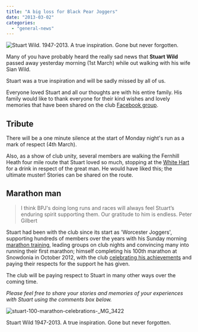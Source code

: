 ```yaml
---
title: "A big loss for Black Pear Joggers"
date: "2013-03-02"
categories: 
  - "general-news"
---
```


![Stuart Wild. 1947-2013. A true inspiration. Gone but never forgotten.](https://bpj.org.uk/wp-content/uploads/2013/03/Stuart-Wild-Montage.jpg)

Many of you have probably heard the really sad news that **Stuart Wild** passed away yesterday morning (1st March) while out walking with his wife Sian Wild.

Stuart was a true inspiration and will be sadly missed by all of us.

Everyone loved Stuart and all our thoughts are with his entire family. His family would like to thank everyone for their kind wishes and lovely memories that have been shared on the club [Facebook group](http://www.facebook.com/groups/blackpearjoggers/).

## Tribute

There will be a one minute silence at the start of Monday night's run as a mark of respect (4th March).

Also, as a show of club unity, several members are walking the Fernhill Heath four mile route that Stuart loved so much, stopping at the [White Hart](http://www.thewhitehartfernhillheath.co.uk/) for a drink in respect of the great man. He would have liked this; the ultimate muster! Stories can be shared on the route.

## Marathon man

> I think BPJ's doing long runs and races will always feel Stuart’s enduring spirit supporting them. Our gratitude to him is endless. Peter Gilbert

Stuart had been with the club since its start as 'Worcester Joggers', supporting hundreds of members over the years with his Sunday morning [marathon training](https://bpj.org.uk/running-groups/marathon-training/), leading groups on club nights and convincing many into running their first marathon; himself completing his 100th marathon at Snowdonia in October 2012, with the club [celebrating his achievements](https://bpj.org.uk/featured-item/stuarts-100-marathon-celebrations/) and paying their respects for the support he has given.

The club will be paying respect to Stuart in many other ways over the coming time.

_Please feel free to share your stories and memories of your experiences with Stuart using the comments box below._

![stuart-100-marathon-celebrations-_MG_3422](https://bpj.org.uk/wp-content/uploads/2012/10/stuart-100-marathon-celebrations-_MG_3422.jpg)

Stuart Wild 1947-2013. A true inspiration. Gone but never forgotten.
